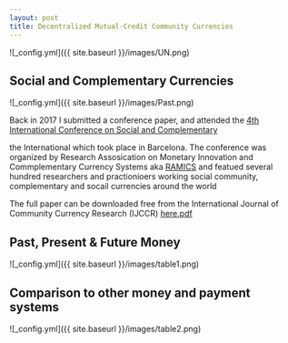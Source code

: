 ```yaml
---
layout: post
title: Decentralized Mutual-Credit Community Currencies
---
```


![_config.yml]({{ site.baseurl }}/images/UN.png)

## Social and Complementary Currencies

![_config.yml]({{ site.baseurl }}/images/Past.png)

Back in 2017 I submitted a conference paper, and attended the [4th International Conference on Social and Complementary](https://www.youtube.com/results?search_query=trustlines+network) 

the International which took place in Barcelona. The conference was organized by Research Assosication on Monetary Innovation and Commplementary Currency Systems aka
[RAMICS](https://ramics.org/barcelona2017/) and featued several hundred researchers and practionioers working social community, complementary and socail currencies around the world

The full paper can be downloaded free from the International Journal of Community Currency Research (IJCCR) [here.pdf](https://ijccr.files.wordpress.com/2018/09/71-84-ijccr-2018-summer-friis-glaser1.pdf)

## Past, Present & Future Money

![_config.yml]({{ site.baseurl }}/images/table1.png)

## Comparison to other money and payment systems


![_config.yml]({{ site.baseurl }}/images/table2.png)
